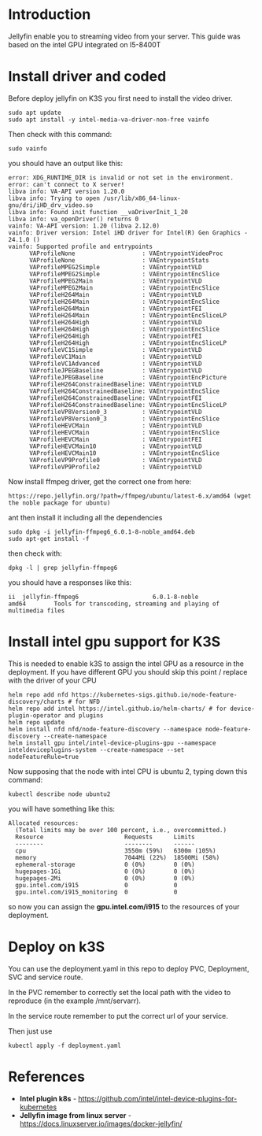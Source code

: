 # Introduction
Jellyfin enable you to streaming video from your server. This guide was based on the intel GPU integrated on I5-8400T

# Install driver and coded

Before deploy jellyfin on K3S you first need to install the video driver.
```
sudo apt update
sudo apt install -y intel-media-va-driver-non-free vainfo
```

Then check with this command:
```
sudo vainfo
```

you should have an output like this:

```
error: XDG_RUNTIME_DIR is invalid or not set in the environment.
error: can't connect to X server!
libva info: VA-API version 1.20.0
libva info: Trying to open /usr/lib/x86_64-linux-gnu/dri/iHD_drv_video.so
libva info: Found init function __vaDriverInit_1_20
libva info: va_openDriver() returns 0
vainfo: VA-API version: 1.20 (libva 2.12.0)
vainfo: Driver version: Intel iHD driver for Intel(R) Gen Graphics - 24.1.0 ()
vainfo: Supported profile and entrypoints
      VAProfileNone                   : VAEntrypointVideoProc
      VAProfileNone                   : VAEntrypointStats
      VAProfileMPEG2Simple            : VAEntrypointVLD
      VAProfileMPEG2Simple            : VAEntrypointEncSlice
      VAProfileMPEG2Main              : VAEntrypointVLD
      VAProfileMPEG2Main              : VAEntrypointEncSlice
      VAProfileH264Main               : VAEntrypointVLD
      VAProfileH264Main               : VAEntrypointEncSlice
      VAProfileH264Main               : VAEntrypointFEI
      VAProfileH264Main               : VAEntrypointEncSliceLP
      VAProfileH264High               : VAEntrypointVLD
      VAProfileH264High               : VAEntrypointEncSlice
      VAProfileH264High               : VAEntrypointFEI
      VAProfileH264High               : VAEntrypointEncSliceLP
      VAProfileVC1Simple              : VAEntrypointVLD
      VAProfileVC1Main                : VAEntrypointVLD
      VAProfileVC1Advanced            : VAEntrypointVLD
      VAProfileJPEGBaseline           : VAEntrypointVLD
      VAProfileJPEGBaseline           : VAEntrypointEncPicture
      VAProfileH264ConstrainedBaseline: VAEntrypointVLD
      VAProfileH264ConstrainedBaseline: VAEntrypointEncSlice
      VAProfileH264ConstrainedBaseline: VAEntrypointFEI
      VAProfileH264ConstrainedBaseline: VAEntrypointEncSliceLP
      VAProfileVP8Version0_3          : VAEntrypointVLD
      VAProfileVP8Version0_3          : VAEntrypointEncSlice
      VAProfileHEVCMain               : VAEntrypointVLD
      VAProfileHEVCMain               : VAEntrypointEncSlice
      VAProfileHEVCMain               : VAEntrypointFEI
      VAProfileHEVCMain10             : VAEntrypointVLD
      VAProfileHEVCMain10             : VAEntrypointEncSlice
      VAProfileVP9Profile0            : VAEntrypointVLD
      VAProfileVP9Profile2            : VAEntrypointVLD
```

Now install ffmpeg driver, get the correct one from here:
```
https://repo.jellyfin.org/?path=/ffmpeg/ubuntu/latest-6.x/amd64 (wget the noble package for ubuntu)
```

ant then install it including all the dependencies
```
sudo dpkg -i jellyfin-ffmpeg6_6.0.1-8-noble_amd64.deb 
sudo apt-get install -f
```

then check with:
```
dpkg -l | grep jellyfin-ffmpeg6
```

you should have a responses like this:
```
ii  jellyfin-ffmpeg6                     6.0.1-8-noble                           amd64        Tools for transcoding, streaming and playing of multimedia files
```
# Install intel gpu support for K3S
This is needed to enable k3S to assign the intel GPU as a resource in the deployment. If you have different GPU you should skip this point / replace with the driver of your CPU 

```
helm repo add nfd https://kubernetes-sigs.github.io/node-feature-discovery/charts # for NFD
helm repo add intel https://intel.github.io/helm-charts/ # for device-plugin-operator and plugins
helm repo update
helm install nfd nfd/node-feature-discovery --namespace node-feature-discovery --create-namespace
helm install gpu intel/intel-device-plugins-gpu --namespace inteldeviceplugins-system --create-namespace --set nodeFeatureRule=true
```

Now supposing that the node with intel CPU is ubuntu 2, typing down this command:
```
kubectl describe node ubuntu2
```

you will have something like this:
```
Allocated resources:
  (Total limits may be over 100 percent, i.e., overcommitted.)
  Resource                       Requests      Limits
  --------                       --------      ------
  cpu                            3550m (59%)   6300m (105%)
  memory                         7044Mi (22%)  18500Mi (58%)
  ephemeral-storage              0 (0%)        0 (0%)
  hugepages-1Gi                  0 (0%)        0 (0%)
  hugepages-2Mi                  0 (0%)        0 (0%)
  gpu.intel.com/i915             0             0
  gpu.intel.com/i915_monitoring  0             0
```

so now you can assign the **gpu.intel.com/i915** to the resources of your deployment.

# Deploy on k3S

You can use the deployment.yaml in this repo to deploy PVC, Deployment, SVC and service route.

In the PVC remember to correctly set the local path with the video to reproduce (in the example /mnt/servarr).

In  the service route remember to put the correct url of your service.

Then just use
```
kubectl apply -f deployment.yaml
```

# References
* **Intel plugin k8s** - https://github.com/intel/intel-device-plugins-for-kubernetes
* **Jellyfin image from linux server** - https://docs.linuxserver.io/images/docker-jellyfin/
  
